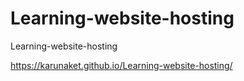 # Learning-website-hosting
Learning-website-hosting

https://karunaket.github.io/Learning-website-hosting/
